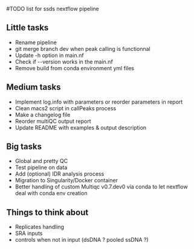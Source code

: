#TODO list for ssds nextflow pipeline
## Little tasks
* Rename pipeline
* git merge branch dev when peak calling is functionnal
* Update  -h option in main.nf
* Check if --version works in the main.nf
* Remove build from conda environment yml files

## Medium tasks
* Implement log.info with parameters or reorder parameters in report
* Clean macs2 script in callPeaks process
* Make a changelog file
* Reorder multiQC output report
* Update README with examples & output description

## Big tasks
* Global and pretty QC
* Test pipeline on data
* Add (optional) IDR analysis process
* Migration to Singularity/Docker container
* Better handling of custom Multiqc v0.7.dev0 via conda to let nextflow deal with conda env creation

## Things to think about
* Replicates handling
* SRA inputs
* controls when not in input (dsDNA ? pooled ssDNA ?)



